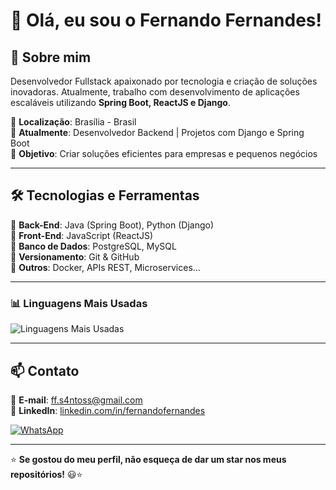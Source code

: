 # 👋 Olá, eu sou o Fernando Fernandes!  

## 🚀 Sobre mim  
Desenvolvedor Fullstack apaixonado por tecnologia e criação de soluções inovadoras. Atualmente, trabalho com desenvolvimento de aplicações escaláveis utilizando **Spring Boot, ReactJS e Django**.

📍 **Localização**: Brasília - Brasil  
💼 **Atualmente**: Desenvolvedor Backend | Projetos com Django e Spring Boot  
🎯 **Objetivo**: Criar soluções eficientes para empresas e pequenos negócios  

---

## 🛠️ Tecnologias e Ferramentas  
🔹 **Back-End**: Java (Spring Boot), Python (Django)  
🔹 **Front-End**: JavaScript (ReactJS)  
🔹 **Banco de Dados**: PostgreSQL, MySQL  
🔹 **Versionamento**: Git & GitHub  
🔹 **Outros**: Docker, APIs REST, Microservices... 

---

### 📊 Linguagens Mais Usadas
![Linguagens Mais Usadas](https://github-profile-summary-cards.vercel.app/api/cards/repos-per-language?username=FFS4ant0s&theme=radical)

---

## 📫 Contato  
📧 **E-mail**: [ff.s4ntoss@gmail.com](mailto:ff.s4ntoss@gmail.com)  
💼 **LinkedIn**: [linkedin.com/in/fernandofernandes](https://www.linkedin.com/in/fernando-fernandes-a10927225/)   

[![WhatsApp](https://img.shields.io/badge/WhatsApp-25D366?style=for-the-badge&logo=whatsapp&logoColor=white)](https://wa.me/5561991680627)

---

⭐ **Se gostou do meu perfil, não esqueça de dar um star nos meus repositórios!** 😃⭐  
